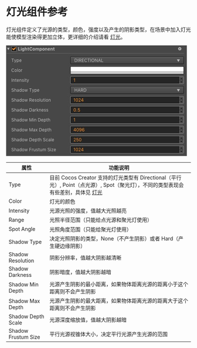 # 灯光组件参考

灯光组件定义了光源的类型，颜色，强度以及产生的阴影类型，在场景中加入灯光能使模型渲染得更加立体，更详细的介绍请看 [灯光](lighting.md)。

![light-component](img/light-component.jpg)

| 属性 |   功能说明
| -------------- | ----------- |
| Type | 目前 Cocos Creator 支持的灯光类型有 Directional（平行光）, Point（点光源）, Spot（聚光灯），不同的类型表现会有些差别，具体见 [灯光](lighting.md)
| Color | 灯光的颜色
| Intensity | 光源光照的强度，值越大光照越亮
| Range | 光照半径范围（只能给点光源和聚光灯使用）
| Spot Angle | 光照角度范围（只能给聚光灯使用）
| Shadow Type | 决定光照阴影的类型，None（不产生阴影）或者 Hard（产生硬边缘阴影）
| Shadow Resolution | 阴影分辨率，值越大阴影越清晰
| Shadow Darkness | 阴影暗度，值越大阴影越暗
| Shadow Min Depth | 光源产生阴影的最小距离，如果物体距离光源的距离小于这个距离则不会产生阴影
| Shadow Max Depth | 光源产生阴影的最大距离，如果物体距离光源的距离大于这个距离则不会产生阴影
| Shadow Depth Scale | 光源深度缩放值，值越大阴影越暗
| Shadow Frustum Size | 平行光源视锥体大小，决定平行光源产生光源的范围

